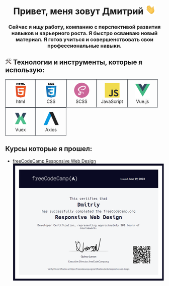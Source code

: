 <h1 align="center">Привет, меня зовут Дмитрий
<img src="https://raw.githubusercontent.com/Lerts007/Lerts007/main/img/Hi.gif" style = "width: 32px; height: 32px;"/></h1>
<h3 style="text-align: center">Сейчас я ищу работу, компанию с перспективой развития навыков и карьерного роста. Я быстро осваиваю новый материал. Я готов учиться и совершенствовать свои профессиональные навыки. </h3>

<h2 dir="auto">
<img src = "https://raw.githubusercontent.com/Lerts007/Lerts007/main/img/tool.png" style = "width: 20px; height: 20px; "/> Технологии и инструменты, которые я использую:</h2>

<div>
  <div id="block">
    <div id='block__card' align="center">
      <img src = "./img/html.svg" width="48" height="48" alt="html"/>
        <br/>
          html
    </div>
    <div id='block__card' align="center">
      <img src = "./img/css.svg" width="48" height="48" alt="css"/>
        <br/>
          CSS
    </div>
    <div id='block__card' align="center">
      <img src = "./img/scss.png" width="48" height="48" alt="html"/>
          </br>
          SCSS
    </div>
    <div id='block__card' align="center">
      <img src = "./img/js.svg" width="48" height="48" alt="js"/>
          </br>
          JavaScript
    </div>
    <div id='block__card' align="center">
      <img src = "./img/vue.svg" width="48" height="48" alt="vue"/>
          </br>
          Vue.js
    </div>
    <div id='block__card' align="center">
      <img src = "./img/vuex.svg" width="48" height="48" alt="vue"/>
          </br>
          Vuex
    </div>
    <div id='block__card' align="center">
      <img src = "./img/axios.svg" width="48" height="48" alt="vue"/>
          </br>
          Axios
    </div>
      </div>
</div>

<style>
    #block{
      display:flex; 
      flex-wrap: wrap;
    }
    #block__card{
      width: 75px; 
      padding: 10px; 
      border: 1px solid #30363d;
    }
  </style>

## Курсы которые я прошел:

- [freeCodeCamp Responsive Web Design](https://www.freecodecamp.org/certification/Lerts/responsive-web-design)
  ![freeCodeCamp Responsive Web Design](./img/freeCodeCamp_Responsive_Web_Design.png)

<!-- Cсылка с иконками на GitHub: https://github.com/devicons/devicon/blob/master/icons/css3/css3-original-wordmark.svg?ysclid=lqall2krzd67529310 -->
